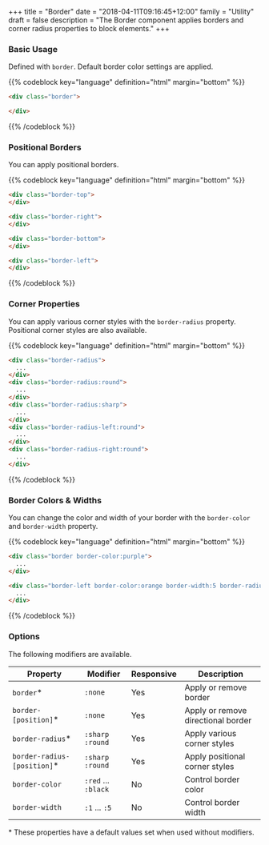 +++
title = "Border"
date = "2018-04-11T09:16:45+12:00"
family = "Utility"
draft = false
description = "The Border component applies borders and corner radius properties to block elements."
+++

### Basic Usage

Defined with `border`. Default border color settings are applied.

<div class="border border-color:grey-l3 padding:6 fill:grey-l5 margin-bottom:6">
</div>

{{% codeblock key="language" definition="html" margin="bottom" %}}
```html
<div class="border">

</div>
```
{{% /codeblock %}}

### Positional Borders

You can apply positional borders.

<div class="border-top border-color:grey-l3 padding:6 fill:grey-l5 margin-bottom:6">
</div>

<div class="border-right border-color:grey-l3 padding:6 fill:grey-l5 margin-bottom:6">
</div>

<div class="border-bottom border-color:grey-l3 padding:6 fill:grey-l5 margin-bottom:6">
</div>

<div class="border-left border-color:grey-l3 padding:6 fill:grey-l5 margin-bottom:6">
</div>

{{% codeblock key="language" definition="html" margin="bottom" %}}
```html
<div class="border-top">
</div>

<div class="border-right">
</div>

<div class="border-bottom">
</div>

<div class="border-left">
</div>
```
{{% /codeblock %}}

### Corner Properties

You can apply various corner styles with the `border-radius` property. Positional corner styles are also available.

<div class="display:inline-block media-size:5 border-radius padding:6 fill:grey-l2 margin-bottom:6">
</div>

<div class="display:inline-block media-size:5 border-radius:round padding:6 fill:grey-l2 margin-bottom:6">
</div>

<div class="display:inline-block media-size:5 border-radius:sharp padding:6 fill:grey-l2 margin-bottom:6">
</div>

<div class="display:inline-block media-size:5 border-radius-left:round padding:6 fill:grey-l2 margin-bottom:6">
</div>

<div class="display:inline-block media-size:5 border-radius-right:round padding:6 fill:grey-l2 margin-bottom:6">
</div>

{{% codeblock key="language" definition="html" margin="bottom" %}}
```html
<div class="border-radius">
  ...
</div>
<div class="border-radius:round">
  ...
</div>
<div class="border-radius:sharp">
  ...
</div>
<div class="border-radius-left:round">
  ...
</div>
<div class="border-radius-right:round">
  ...
</div>
```
{{% /codeblock %}}

### Border Colors & Widths

You can change the color and width of your border with the `border-color` and `border-width` property.

<div class="border border-color:purple padding:6 fill:grey-l5 margin-bottom:6">
</div>

<div class="border-left border-color:orange border-width:5 border-radius elevate padding:6 fill:grey-l5 margin-bottom:6">
</div>

{{% codeblock key="language" definition="html" margin="bottom" %}}
```html
<div class="border border-color:purple">
  ...
</div>

<div class="border-left border-color:orange border-width:5 border-radius elevate">
  ...
</div>
```
{{% /codeblock %}}

### Options

The following modifiers are available.

<table class="table width:100% table:pile table@sm:unpile">
  <thead>
    <tr>
      <th>
        Property
      </th>
      <th>
        Modifier
      </th>
      <th>
        Responsive
      </th>
      <th>
        Description
      </th>
    </tr>
  </thead>
  <tr>
    <td data-label="Properties">
      <code>border</code><span class="color:orange">&#42;</span>
    </td>
    <td data-label="Attributes">
      <code>:none</code>
    </td>
    <td data-label="Responsive">
      Yes
    </td>
    <td class="row:reverse">
      Apply or remove border
    </td>
  </tr>
  <tr>
    <td data-label="Properties">
      <code>border-[position]</code><span class="color:orange">&#42;</span>
    </td>
    <td data-label="Attributes">
      <code>:none</code>
    </td>
    <td data-label="Responsive">
      Yes
    </td>
    <td class="row:reverse">
      Apply or remove directional border
    </td>
  </tr>
  <tr>
    <td data-label="Properties">
      <code>border-radius</code><span class="color:orange">&#42;</span>
    </td>
    <td data-label="Attributes">
      <code>:sharp</code> <code>:round</code>
    </td>
    <td data-label="Responsive">
      Yes
    </td>
    <td class="row:reverse">
      Apply various corner styles
    </td>
  </tr>
  <tr>
    <td data-label="Properties">
      <code>border-radius-[position]</code><span class="color:orange">&#42;</span>
    </td>
    <td data-label="Attributes">
      <code>:sharp</code> <code>:round</code>
    </td>
    <td data-label="Responsive">
      Yes
    </td>
    <td class="row:reverse">
      Apply positional corner styles
    </td>
  </tr>
  <tr>
    <td data-label="Properties">
      <code>border-color</code>
    </td>
    <td data-label="Attributes">
      <code>:red</code> ... <code>:black</code>
    </td>
    <td data-label="Responsive">
      No
    </td>
    <td class="row:reverse">
      Control border color
    </td>
  </tr>
  <tr>
    <td data-label="Properties">
      <code>border-width</code>
    </td>
    <td data-label="Attributes">
      <code>:1</code> ... <code>:5</code>
    </td>
    <td data-label="Responsive">
      No
    </td>
    <td class="row:reverse">
      Control border width
    </td>
  </tr>
</table>
<p class="margin-top:2 font-size:tiny color:orange">
  &#42; These properties have a default values set when used without modifiers.
</p>
